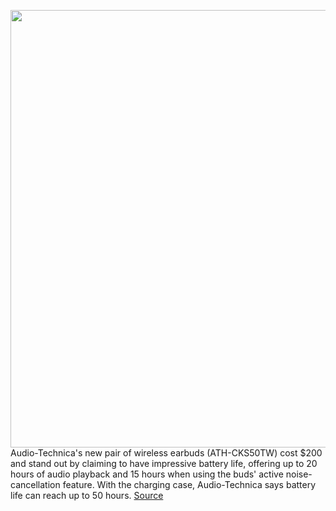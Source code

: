 <img src='https://cdn.vox-cdn.com/thumbor/yy_27PlQOJYxdz0QAXNiF6EHyC0=/0x160:2000x1878/1200x800/filters:focal(784x825:1104x1145)/cdn.vox-cdn.com/uploads/chorus_image/image/70510815/audio_technica_true_wireless_headphones.0.jpg' width='700px' /><br/>
Audio-Technica's new pair of wireless earbuds (ATH-CKS50TW) cost $200 and stand out by claiming to have impressive battery life, offering up to 20 hours of audio playback and 15 hours when using the buds' active noise-cancellation feature. With the charging case, Audio-Technica says battery life can reach up to 50 hours.
<a href='https://www.theverge.com/2022/2/15/22933567/audio-technica-ath-cks50tw-earbuds-anc-battery-life-price'> Source <a/>